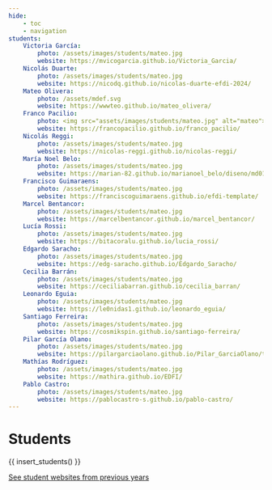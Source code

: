 ```yaml
---
hide:
    - toc
    - navigation
students:
    Victoria García:
        photo: /assets/images/students/mateo.jpg
        website: https://mvicogarcia.github.io/Victoria_Garcia/
    Nicolás Duarte:
        photo: /assets/images/students/mateo.jpg
        website: https://nicodq.github.io/nicolas-duarte-efdi-2024/
    Mateo Olivera:
        photo: /assets/mdef.svg
        website: https://wwwteo.github.io/mateo_olivera/
    Franco Pacilio:
        photo: <img src="assets/images/students/mateo.jpg" alt="mateo"> 
        website: https://francopacilio.github.io/franco_pacilio/
    Nicolás Reggi:
        photo: /assets/images/students/mateo.jpg
        website: https://nicolas-reggi.github.io/nicolas-reggi/
    María Noel Belo:
        photo: /assets/images/students/mateo.jpg
        website: https://marian-82.github.io/marianoel_belo/diseno/md01/
    Francisco Guimaraens:
        photo: /assets/images/students/mateo.jpg
        website: https://franciscoguimaraens.github.io/efdi-template/
    Marcel Bentancor:
        photo: /assets/images/students/mateo.jpg
        website: https://marcelbentancor.github.io/marcel_bentancor/
    Lucía Rossi:
        photo: /assets/images/students/mateo.jpg
        website: https://bitacoralu.github.io/lucia_rossi/
    Edgardo Saracho:
        photo: /assets/images/students/mateo.jpg
        website: https://edg-saracho.github.io/Edgardo_Saracho/
    Cecilia Barrán:
        photo: /assets/images/students/mateo.jpg
        website: https://ceciliabarran.github.io/cecilia_barran/
    Leonardo Eguia:
        photo: /assets/images/students/mateo.jpg
        website: https://le0nidas1.github.io/leonardo_eguia/ 
    Santiago Ferreira:
        photo: /assets/images/students/mateo.jpg
        website: https://cosmikspin.github.io/santiago-ferreira/
    Pilar García Olano:
        photo: /assets/images/students/mateo.jpg
        website: https://pilargarciaolano.github.io/Pilar_GarciaOlano/tecnicos/mt01/
    Mathías Rodríguez:
        photo: /assets/images/students/mateo.jpg
        website: https://mathira.github.io/EDFI/
    Pablo Castro:
        photo: /assets/images/students/mateo.jpg
        website: https://pablocastro-s.github.io/pablo-castro/
---
```


# Students

{{ insert_students() }}


<div class="button-container">

<a class="md-button" href="https://efdia20212.gitlab.io/efdia2021/">See student websites from previous years</a>

</div>